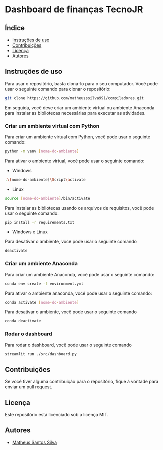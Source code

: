 # Dashboard de finanças TecnoJR

## Índice

* [Instruções de uso](#instruções-de-uso)
* [Contribuições](#contribuições)
* [Licença](#licença)
* [Autores](#autores)

## Instruções de uso

Para usar o repositório, basta cloná-lo para o seu computador. Você pode usar o seguinte comando para clonar o repositório:

```bash
git clone https://github.com/matheusssilva991/compiladores.git
```

Em seguida, você deve criar um ambiente virtual ou ambiente Anaconda para instalar as bibliotecas necessárias para executar as atividades.

### Criar um ambiente virtual com Python

Para criar um ambiente virtual com Python, você pode usar o seguinte comando:

```bash
python -m venv [nome-do-ambiente]
```

Para ativar o ambiente virtual, você pode usar o seguinte comando:

* Windows

```bash
.\[nome-do-ambiente]\Script\activate
```

* Linux

```bash
source [nome-do-ambiente]/bin/activate
```

Para instalar as bibliotecas usando os arquivos de requisitos, você pode usar o seguinte comando:

```bash
pip install -r requirements.txt
```

* Windows e Linux

Para desativar o ambiente, você pode usar o seguinte comando

```bash
deactivate
```

### Criar um ambiente Anaconda

Para criar um ambiente Anaconda, você pode usar o seguinte comando:

```bash
conda env create -f environment.yml
```

Para ativar o ambiente anaconda, você pode usar o seguinte comando:

```bash
conda activate [nome-do-ambiente]
```

Para desativar o ambiente, você pode usar o seguinte comando

```bash
conda deactivate
```

### Rodar o dashboard

Para rodar o dashboard, você pode usar o seguinte comando

```bash
streamlit run ./src/dashboard.py
```

## Contribuições

Se você tiver alguma contribuição para o repositório, fique à vontade para enviar um pull request.

## Licença

Este repositório está licenciado sob a licença MIT.

## Autores

* [Matheus Santos Silva](https://github.com/matheusssilva991)
